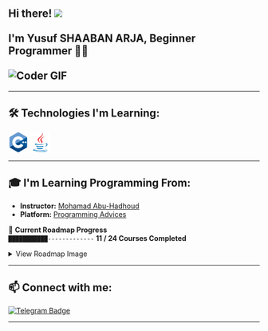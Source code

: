 <h2 align="left">
  <br>Hi there! <img src="https://user-images.githubusercontent.com/42378118/110234147-e3259600-7f4e-11eb-95be-0c4047144dea.gif" width="30"><br>
  <br> I'm Yusuf SHAABAN ARJA, Beginner Programmer 👨‍💻<br><br>
  <img src="https://media.giphy.com/media/SWoSkN6DxTszqIKEqv/giphy.gif" alt="Coder GIF" width="500">
</h2>

---

<h2 align="left">🛠️ Technologies I'm Learning:</h2>

<p align="left">
  <img src="https://raw.githubusercontent.com/devicons/devicon/master/icons/cplusplus/cplusplus-original.svg" alt="C++" width="40" height="40"/>
  <img src="https://raw.githubusercontent.com/devicons/devicon/master/icons/java/java-original.svg" alt="Java" width="40" height="40"/>
</p>

---

<h2 align="left">🎓 I'm Learning Programming From:</h2>

- **Instructor:** [Mohamad Abu-Hadhoud](https://www.youtube.com/@ProgrammingAdvices)  
- **Platform:** [Programming Advices](https://programmingadvices.com/)

📘 **Current Roadmap Progress**  
`███████████-------------` **11 / 24 Courses Completed**

<details>
  <summary>View Roadmap Image</summary>

  <!-- Replace the link below with your actual roadmap image link -->
  <img src="YOUR_ROADMAP_IMAGE_LINK_HERE" alt="Roadmap" width="600">
</details>

---

<h2 align="left">📫 Connect with me:</h2>

[![Telegram Badge](https://img.shields.io/badge/-@yusufaboali-2CA5E0?style=flat-square&logo=telegram&logoColor=white&link=https://t.me/yusufaboali)](https://t.me/yusufaboali)

---

